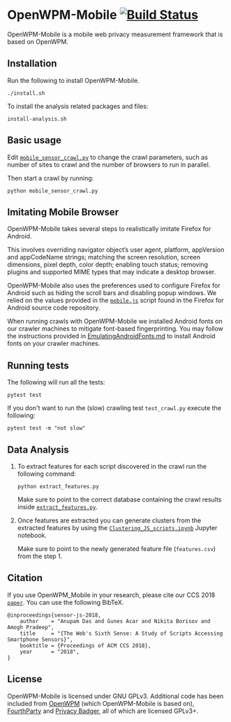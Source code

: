 OpenWPM-Mobile [![Build Status](https://travis-ci.org/sensor-js/OpenWPM-mobile.svg?branch=master)](https://travis-ci.org/sensor-js/OpenWPM-mobile)
=======

OpenWPM-Mobile is a mobile web privacy measurement framework that is based on
OpenWPM.

## Installation

Run the following to install OpenWPM-Mobile.

```./install.sh```

To install the analysis related packages and files:

```install-analysis.sh```


## Basic usage

Edit [`mobile_sensor_crawl.py`](https://github.com/sensor-js/OpenWPM_mobile/blob/mobile_sensors/mobile_sensor_crawl.py) to change the crawl parameters, such as number of sites to crawl and the number of browsers to run in parallel.

Then start a crawl by running:

```python mobile_sensor_crawl.py```


## Imitating Mobile Browser
OpenWPM-Mobile takes several steps to realistically imitate Firefox for Android.

This involves overriding navigator object’s user agent, platform,
appVersion and appCodeName strings; matching the screen resolution,
screen dimensions, pixel depth, color depth; enabling touch
status; removing plugins and supported MIME types that may indicate a desktop browser.

OpenWPM-Mobile also uses the preferences used to configure Firefox
for Android such as hiding the scroll bars and disabling popup windows.
We relied on the values provided in the [`mobile.js`](https://dxr.mozilla.org/mozilla-esr45/source/mobile/android/app/mobile.js) script found in the Firefox for Android source code repository.

When running crawls with OpenWPM-Mobile we installed 
Android fonts on our crawler machines to mitigate font-based
fingerprinting. You may follow the instructions provided in
[EmulatingAndroidFonts.md](https://github.com/sensor-js/OpenWPM_mobile/blob/mobile_sensors/EmulatingAndroidFonts.md)
to install Android fonts on your crawler machines.

## Running tests

The following will run all the tests:

```pytest test```

If you don't want to run the (slow) crawling test `test_crawl.py` execute the following:

```pytest test -m "not slow"```

## Data Analysis

1. To extract features for each script discovered in the crawl run the following command:

    ```python extract_features.py```

    Make sure to point to the correct database containing the crawl results inside [`extract_features.py`](https://github.com/sensor-js/OpenWPM_mobile/blob/mobile_sensors/feature_extraction/extract_features.py#L813).

2. Once features are extracted you can generate clusters from the extracted features by using the [`Clustering_JS_scripts.ipynb`](https://github.com/sensor-js/OpenWPM_mobile/blob/mobile_sensors/cluster_scripts/Clustering_JS_scripts.ipynb) Jupyter notebook.

    Make sure to point to the newly generated feature file (```features.csv```) from the step 1.
    
## Citation
If you use OpenWPM_Mobile in your research, please cite our CCS 2018 [`paper`](). You can use the following BibTeX.

```
@inproceedings{sensor-js-2018,
    author    = "Anupam Das and Gunes Acar and Nikita Borisov and Amogh Pradeep",
    title     = "{The Web's Sixth Sense: A Study of Scripts Accessing Smartphone Sensors}",
    booktitle = {Proceedings of ACM CCS 2018},
    year      = "2018",
}
```

## License

OpenWPM-Mobile is licensed under GNU GPLv3. Additional code has been included from
[OpenWPM](https://github.com/citp/OpenWPM) (which OpenWPM-Mobile is based on),
[FourthParty](https://github.com/fourthparty/fourthparty) and
[Privacy Badger](https://github.com/EFForg/privacybadgerfirefox), all of which
are licensed GPLv3+.
    
